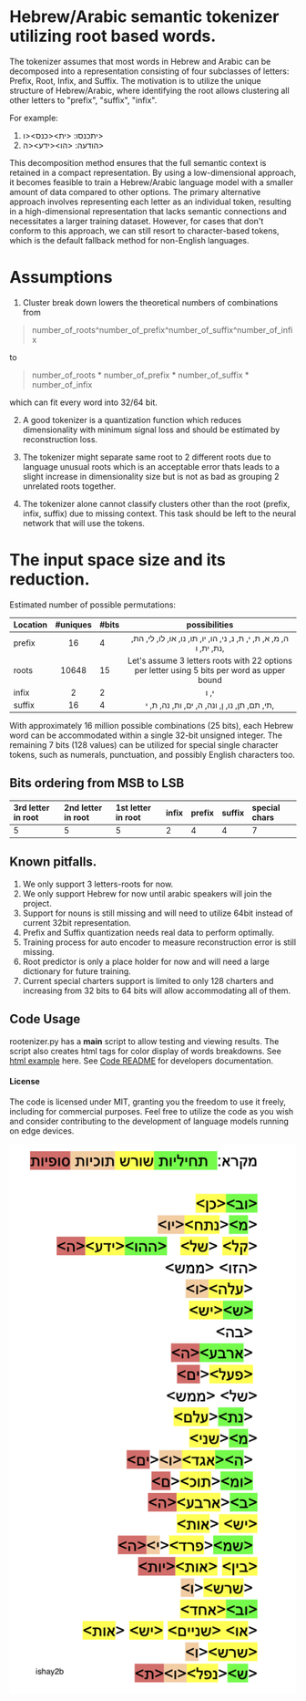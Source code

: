 # Hebrew/Arabic semantic tokenizer utilizing root based words.
The tokenizer assumes that most words in Hebrew and Arabic can be decomposed into a representation consisting of four subclasses of letters: Prefix, Root, Infix, and Suffix.
The motivation is to utilize the unique structure of Hebrew/Arabic, where identifying the root allows clustering all other letters to "prefix", "suffix", "infix".


For example:

1. יתכנסו:
<ית><כנס><ו>
2. הודעה:
<הו><ידע><ה>


This decomposition method ensures that the full semantic context is retained in a compact representation. By using a low-dimensional approach, it becomes feasible to train a Hebrew/Arabic language model with a smaller amount of data compared to other options. The primary alternative approach involves representing each letter as an individual token, resulting in a high-dimensional representation that lacks semantic connections and necessitates a larger training dataset. However, for cases that don't conform to this approach, we can still resort to character-based tokens, which is the default fallback method for non-English languages.

# Assumptions
1. Cluster break down lowers the theoretical numbers of combinations from
> number_of_roots^number_of_prefix^number_of_suffix^number_of_infix 

to 

> number_of_roots * number_of_prefix * number_of_suffix * number_of_infix 

which can fit every word into 32/64 bit.

2. A good tokenizer is a quantization function which reduces dimensionality with minimum signal loss and should be estimated by reconstruction loss.

3. The tokenizer might separate same root to 2 different roots due to language unusual roots which is an acceptable error thats leads to a slight increase in dimensionality size but is not as bad as grouping 2 unrelated roots together. 

4. The tokenizer alone cannot classify clusters other than the root (prefix, infix, suffix) due to missing context. This task should be left to the neural network that will use the tokens.


# The input space size and its reduction.

Estimated number of possible permutations:

| Location     |  #uniques      | #bits  |  possibilities  |
| :----------- | :------------: |  ----- | :------------: |  
| prefix       |   16           |   4    | ה, מ, א, ת, י, ת, נ, ני, הו, יו, תו, נו, או, לו, לי, הת, נת, ית, ו, |
| roots        |   10648         | 15     | Let's assume 3 letters roots with 22 options per letter using 5 bits per word as upper bound        |
| infix       |   2            | 2      | י, ו
| suffix       |   16           | 4      | תי, תם, תן, נו, ן, ונה, ה, ים, ות, נה, ת, י,                |

With approximately 16 million possible combinations (25 bits), each Hebrew word can be accommodated within a single 32-bit unsigned integer. The remaining 7 bits (128 values) can be utilized for special single character tokens, such as numerals, punctuation, and possibly English characters too.

## Bits ordering from MSB to LSB

| 3rd letter in root | 2nd letter in root | 1st letter in root | infix | prefix | suffix | special chars |
| :----------------- | :----------------- | :----------------- | :---- | :----- | :----- | :------------ |
| 5                  | 5                  | 5                  | 2     | 4      | 4      | 7             |



## Known pitfalls.
1. We only support 3 letters-roots for now.
2. We only support Hebrew for now until arabic speakers will join the project.
3. Support for nouns is still missing and will need to utilize 64bit instead of current 32bit representation.
4. Prefix and Suffix quantization needs real data to perform optimally.
5. Training process for auto encoder to measure reconstruction error is still missing.
6. Root predictor is only a place holder for now and will need a large dictionary for future training.
7. Current special charters support is limited to only 128 charters and increasing from 32 bits to 64 bits will allow accommodating all of them. 




## Code Usage
rootenizer.py has a __main__ script to allow testing and viewing results. The script also creates html tags for color display of words breakdowns. See [html example](samples/1.html) here.
See [Code README](src/README.md) for developers documentation.


#### License
The code is licensed under MIT, granting you the freedom to use it freely, including for commercial purposes. Feel free to utilize the code as you wish and consider contributing to the development of language models running on edge devices.


![דוגמאת לפירוק](images/shorechnizer2b.png)
